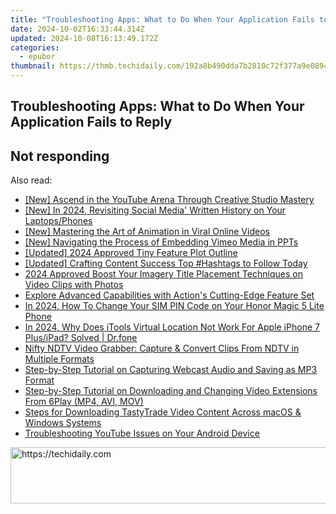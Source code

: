 ```yaml
---
title: "Troubleshooting Apps: What to Do When Your Application Fails to Reply"
date: 2024-10-02T16:33:44.314Z
updated: 2024-10-08T16:13:49.172Z
categories:
  - epubor
thumbnail: https://thmb.techidaily.com/192a8b490dda7b2810c72f377a9e089461747eddc1922b17a723c29b678176ef.jpg
---
```


## Troubleshooting Apps: What to Do When Your Application Fails to Reply

## Not responding

<ins class="adsbygoogle"
     style="display:block"
     data-ad-format="autorelaxed"
     data-ad-client="ca-pub-7571918770474297"
     data-ad-slot="1223367746"></ins>

<ins class="adsbygoogle"
     style="display:block"
     data-ad-client="ca-pub-7571918770474297"
     data-ad-slot="8358498916"
     data-ad-format="auto"
     data-full-width-responsive="true"></ins>

<span class="atpl-alsoreadstyle">Also read:</span>
<div><ul>
<li><a href="https://youtube-video-recordings.techidaily.com/new-ascend-in-the-youtube-arena-through-creative-studio-mastery/"><u>[New] Ascend in the YouTube Arena Through Creative Studio Mastery</u></a></li>
<li><a href="https://facebook-videos.techidaily.com/new-in-2024-revisiting-social-media-written-history-on-your-laptopsphones/"><u>[New] In 2024, Revisiting Social Media' Written History on Your Laptops/Phones</u></a></li>
<li><a href="https://tiktok-video-recordings.techidaily.com/new-mastering-the-art-of-animation-in-viral-online-videos/"><u>[New] Mastering the Art of Animation in Viral Online Videos</u></a></li>
<li><a href="https://vimeo-videos.techidaily.com/new-navigating-the-process-of-embedding-vimeo-media-in-ppts/"><u>[New] Navigating the Process of Embedding Vimeo Media in PPTs</u></a></li>
<li><a href="https://fox-direct.techidaily.com/updated-2024-approved-tiny-feature-plot-outline/"><u>[Updated] 2024 Approved Tiny Feature Plot Outline</u></a></li>
<li><a href="https://instagram-videos.techidaily.com/updated-crafting-content-success-top-hashtags-to-follow-today/"><u>[Updated] Crafting Content Success Top #Hashtags to Follow Today</u></a></li>
<li><a href="https://extra-hints.techidaily.com/2024-approved-boost-your-imagery-title-placement-techniques-on-video-clips-with-photos/"><u>2024 Approved Boost Your Imagery Title Placement Techniques on Video Clips with Photos</u></a></li>
<li><a href="https://discover-answers.techidaily.com/explore-advanced-capabilities-with-actions-cutting-edge-feature-set/"><u>Explore Advanced Capabilities with Action's Cutting-Edge Feature Set</u></a></li>
<li><a href="https://sim-unlock.techidaily.com/in-2024-how-to-change-your-sim-pin-code-on-your-honor-magic-5-lite-phone-by-drfone-android/"><u>In 2024, How To Change Your SIM PIN Code on Your Honor Magic 5 Lite Phone</u></a></li>
<li><a href="https://iphone-location.techidaily.com/in-2024-why-does-itools-virtual-location-not-work-for-apple-iphone-7-plusipad-solved-drfone-by-drfone-virtual-ios/"><u>In 2024, Why Does iTools Virtual Location Not Work For Apple iPhone 7 Plus/iPad? Solved | Dr.fone</u></a></li>
<li><a href="https://discover-answers.techidaily.com/nifty-ndtv-video-grabber-capture-and-convert-clips-from-ndtv-in-multiple-formats/"><u>Nifty NDTV Video Grabber: Capture & Convert Clips From NDTV in Multiple Formats</u></a></li>
<li><a href="https://discover-answers.techidaily.com/step-by-step-tutorial-on-capturing-webcast-audio-and-saving-as-mp3-format/"><u>Step-by-Step Tutorial on Capturing Webcast Audio and Saving as MP3 Format</u></a></li>
<li><a href="https://discover-answers.techidaily.com/step-by-step-tutorial-on-downloading-and-changing-video-extensions-from-6play-mp4-avi-mov/"><u>Step-by-Step Tutorial on Downloading and Changing Video Extensions From 6Play (MP4, AVI, MOV)</u></a></li>
<li><a href="https://discover-answers.techidaily.com/steps-for-downloading-tastytrade-video-content-across-macos-and-windows-systems/"><u>Steps for Downloading TastyTrade Video Content Across macOS & Windows Systems</u></a></li>
<li><a href="https://discover-answers.techidaily.com/troubleshooting-youtube-issues-on-your-android-device/"><u>Troubleshooting YouTube Issues on Your Android Device</u></a></li>
</ul></div>

<!-- affiliate ads begin -->
<a href="https://appsumo.8odi.net/c/5597632/1062450/7443" target="_top" id="1062450">
  <img src="//a.impactradius-go.com/display-ad/7443-1062450" border="0" alt="https://techidaily.com" width="600" height="90"/>
</a>
<img height="0" width="0" src="https://appsumo.8odi.net/i/5597632/1062450/7443" style="position:absolute;visibility:hidden;" border="0" />
<!-- affiliate ads end -->

